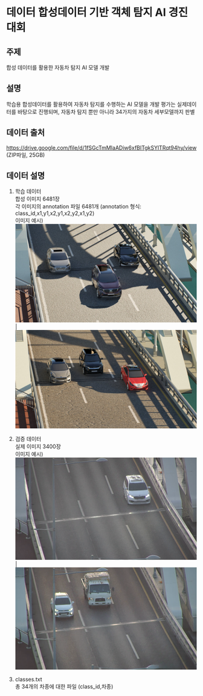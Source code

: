 # 데이터 합성데이터 기반 객체 탐지 AI 경진대회

## 주제
  합성 데이터를 활용한 자동차 탐지 AI 모델 개발
  
## 설명
  학습용 합성데이터를 활용하여 자동차 탐지를 수행하는 AI 모델을 개발
  평가는 실제데이터를 바탕으로 진행되며, 자동차 탐지 뿐만 아니라 34가지의 자동차 세부모델까지 판별
  
## 데이터 출처
  https://drive.google.com/file/d/1fSGcTmMIaADiw6xfBITgkSYlTRqt94hy/view (ZIP파일, 25GB)
  
## 데이터 설명
  1. 학습 데이터<br>
  합성 이미지 6481장<br>
  각 이미지의 annotation 파일 6481개 (annotation 형식: class_id,x1,y1,x2,y1,x2,y2,x1,y2)<br>
  이미지 예시)<br>
  ![ex_screenshot](./fig/train1.png) | ![ex_screenshot](./fig/train2.png)
  
  2. 검증 데이터<br>
  실제 이미지 3400장<br>
  이미지 예시)<br>
  ![ex_screenshot](./fig/test1.png) | ![ex_screenshot](./fig/test2.png)
  
  3. classes.txt<br>
  총 34개의 차종에 대한 파일 (class_id,차종) 

